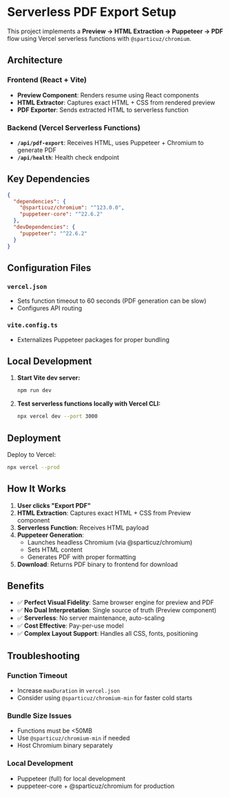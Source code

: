 # Serverless PDF Export Setup

This project implements a **Preview → HTML Extraction → Puppeteer → PDF** flow using Vercel serverless functions with `@sparticuz/chromium`.

## Architecture

### Frontend (React + Vite)
- **Preview Component**: Renders resume using React components
- **HTML Extractor**: Captures exact HTML + CSS from rendered preview
- **PDF Exporter**: Sends extracted HTML to serverless function

### Backend (Vercel Serverless Functions)
- **`/api/pdf-export`**: Receives HTML, uses Puppeteer + Chromium to generate PDF
- **`/api/health`**: Health check endpoint

## Key Dependencies

```json
{
  "dependencies": {
    "@sparticuz/chromium": "^123.0.0",
    "puppeteer-core": "^22.6.2"
  },
  "devDependencies": {
    "puppeteer": "^22.6.2"
  }
}
```

## Configuration Files

### `vercel.json`
- Sets function timeout to 60 seconds (PDF generation can be slow)
- Configures API routing

### `vite.config.ts`
- Externalizes Puppeteer packages for proper bundling

## Local Development

1. **Start Vite dev server:**
   ```bash
   npm run dev
   ```

2. **Test serverless functions locally with Vercel CLI:**
   ```bash
   npx vercel dev --port 3000
   ```

## Deployment

Deploy to Vercel:
```bash
npx vercel --prod
```

## How It Works

1. **User clicks "Export PDF"**
2. **HTML Extraction**: Captures exact HTML + CSS from Preview component
3. **Serverless Function**: Receives HTML payload
4. **Puppeteer Generation**: 
   - Launches headless Chromium (via @sparticuz/chromium)
   - Sets HTML content
   - Generates PDF with proper formatting
5. **Download**: Returns PDF binary to frontend for download

## Benefits

- ✅ **Perfect Visual Fidelity**: Same browser engine for preview and PDF
- ✅ **No Dual Interpretation**: Single source of truth (Preview component)
- ✅ **Serverless**: No server maintenance, auto-scaling
- ✅ **Cost Effective**: Pay-per-use model
- ✅ **Complex Layout Support**: Handles all CSS, fonts, positioning

## Troubleshooting

### Function Timeout
- Increase `maxDuration` in `vercel.json`
- Consider using `@sparticuz/chromium-min` for faster cold starts

### Bundle Size Issues
- Functions must be <50MB
- Use `@sparticuz/chromium-min` if needed
- Host Chromium binary separately

### Local Development
- Puppeteer (full) for local development
- puppeteer-core + @sparticuz/chromium for production 